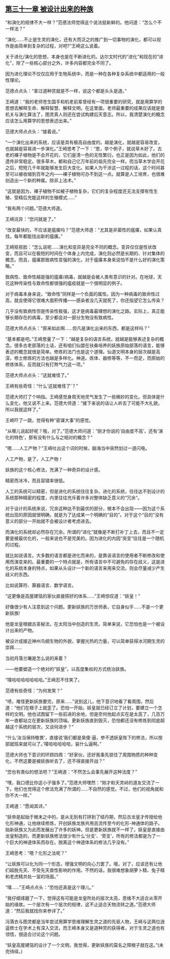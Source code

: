 ## [第三十一章 被设计出来的种族](https://www.xxbiquge.com/11_11207/9119956.html)


  “和演化的规律不大一样？”范德法师觉得这个说法挺新鲜的。他问道：“怎么个不一样法？”

  “演化……不止是生灵的演化，还有大而泛之的推广到一切事物的演化，都可以视作是由简单到复杂的过程，对吧?”王崎这么说着。

  关于进化/演化的思想，本身也是在不断进化的。达尔文时代的“进化”和现在的“进化”，除了一些核心部分之外，许多内容都完全不同了。

  因为进化理论不仅仅应用于生物系统中，而是一种在各种复杂系统中都适用的一般性理论。

  范德点点头：“拿过道种赏就是不一样，说这个都是头头是道。”

  王崎道：“我的老师苍生国手和机老前辈曾经有一项很重要的研究，就是用算学的思想去解释生命、解释智慧、解释文明。在这里面。老师最重要的成果应该就是兽机关与演化算法了，图灵真人则还在尝试构建后天意志。所以，我清楚演化的概念应该怎么用算学的思想表述出来。”

  范德大师点点头：“接着说。”

  “一个演化出来的系统，应该是具有极高自由度的。越是演化，就越是容易改变，也就越是容易进一步演化。”王崎思考了一下：“恩，举个例子，就说草木好了。古老的裸子植物是不会开花的，它们是清一色的无性繁衍。也正是因为如此，他们的遗传非常稳定。很多草木，都和自己亿万年前的祖先完全一样。而当草木学会开花之后，短短几千年就能够发生巨大变化。如果人为干涉这一过程的话，这个时间甚至可以被收缩到百年之内——裸子植物可办不到这一点。就算是人工培育，也很难创造出一个新的种属。除非上法术。”

  “这就是因为，裸子植物不如被子植物复杂，它们的复杂程度还无法支撑有性生殖、受精后充能这样的生殖模式……”

  “我有两个问题。”范德大师道。

  王崎诧异：“您问就是了。”

  “改变最快的，不应该是瘟癀吗？”范德大师道：“尤其是非菌性的瘟癀，如果认真找，每年都能找出新的瘟癀。”

  王崎抠抠脸：“怎么说呢……演化和变异是完全不同的概念。变异仅仅是性状改变，而且可以在极短的时间在个体身上内完成，演化则必然是长期的、针对集体的概念。而且，瘟癀那致病性变强的演化，对于瘟癀本身来说怕不是什么好的演化策略。”

  致病性、致命性越是强的瘟癀/病毒，就越是会被人类有意识的针对。在地球，天花这种传染性与致命性都很强的瘟疫就是一个很明显的例子。

  对于病毒本身来说，“致命性”同样是一个负面的属性。因为一种病毒的致命性过高，就会使得它很难大面积传播——感染者没几天就死了，你还指望它怎么传染？

  几乎没有致病性但是传染性极强，这才是病毒最理想的演化之路。实际上，真正能够长期存在的病毒，至少都会对一部分生物没有致病性。

  范德大师点点头：“原来如此啊……但凡是演化出来的东西，都是这样吗？”

  “基本都是吧。”王崎思量了一下：“越是复杂的语言系统，就越是能够表述复杂的概念。很多古老部落的土话，还有咱们仙盟在扶桑培养的妖族原始部落的语言，能够表述的概念就很是简单。修炼的法门也是这个道理。仙道文明本身的层次越是高深，修士修炼的方法也越是多样化。神道。炼体、器修等等，不一而足，而原始的修炼体系，反而就只有打熬气力这一项。”

  范德大师点点头：“这就难怪了。”

  王崎有些奇怪：“什么‘这就难怪了’？”

  范德大师打了个响指。王崎感觉身周天地灵气发生了一些微妙的变化。但具体是什么变化，他又说不上来。范德大师道：“接下来说的话让人听去了可能不大礼貌，所以我就这样了。”

  王崎吓了一跳，觉得有种“密谋大事”的感觉。

  “从哪儿说起好呢？哦，对了。”范德大师问道：“刚才你说的‘自由度不高’，还有‘演化的特色’，那有没有什么与之相对的概念？”

  “嗯……人工产物？”王崎吐出这个词的时候，脑海当中突然划过一道闪电。

  人工产物，是了，人工产物！

  妖族的这个核心修法，充满了一种奇异的设计感。

  精密而冰冷，而且容错率很低。

  人工的系统可以精密，但是进化的系统往往复杂。进化的系统，往往达不到设计的系统那种精密的程度，内里往往充斥着许多对整体缺乏意义的“冗余”。

  对于设计的系统来说，冗余这种达不到最优的部分，根本不会出现——因为这个系统出现的原因就很明确，就是为了达成某一个明确的“目的”。对于这个“目的”没有意义的部分一开始就不会被设计者考虑进去。

  而演化的系统却必然存在冗余。所谓的“进化”就像是不断打补丁上去，而且不一定要是被最优化的，一般来说也不是完美的。因为进化的内因“突变”往往是一个随机的过程。

  就比如说语言。大多数的语言都是进化而来的，是靠该语言的使用者不断修改和使用而演变来的。最重要的一个特点就是，所有语言中不可避免的存在歧义，这是进化的系统本身的特点，如果从头设计一个新的语言来用来交流，则会尽量减少产生歧义的东西。

  比如说算符、算器语言、数学语言。

  “这更像是高屋建瓴的家伙直接搭好的体系……”王崎惊叹道：“妖皇！”

  好像很少有人注意到这个问题。更新妖族的万世师表，它自身似乎……不是一个更新妖族!

  他是龙皇根据古圣秘法，在太阳当中创造的生灵。简单来说，它恐怕也是一个被设计出来的产物。

  被设计成接近神州鸟纲生物的外貌，掌握光热的力量，可以简单获得冰河期生灵的崇拜……

  当初月落兰曦是怎么说的来着？

  ——他要塑造一个绝对的“妖皇”，以高度集权的方式统治妖族。

  “噗哈哈哈哈哈哈哈。”王崎忍不住笑了。

  范德有些奇怪：“为何发笑？”

  “啧，难怪更新妖族要完，原来……”说到这儿，他下意识地看了看周围，然后道：“他们在根子上就歪了。恐怕一开始，妖皇就已经订立了计划，要建立一个怎样的文明。他也试图留下一些前进的余地，但是奈何他起点实在是太高了，几百万年一直都站立在更新妖族的顶端。更新妖族直到毁灭，恐怕都还没有修炼到彻底超越这个系统的层次，又谈何进步？”

  “什么‘汝当保持敬畏’，直接说‘我们都是臭傻·逼，参不透妖皇陛下的修法，所以按部就班来就可以了。’噗哈哈哈哈哈，装什么逼啊。”

  范德大师也下意识的环顾四周：“好家伙，还好我事先锁住了周围物质的种种变化，不然这要是被妖族听去了，还不得直接开战？”

  “您也有类似的想法吧？”王崎道：“不然怎么会事先展开这种法度？”

  “嘿，我口德比你这小子强多了。”范德大师嘿然：“刚才和天灵岭的道友交流了一下。他们也觉得这个修法充满了所谓的……不自然的感觉。不过，他们的视角就和你不大一样。”

  王崎道：“愿闻其详。”

  “妖帝是起始于微末之中的，是从无到有打拼到了结丹期，然后古龙皇才传授给他化形神通，让他继续修炼，开创妖族龙族共用且流传至今的化形-神通体的路子。始新妖族又为此而发展出了许多的妖神。但是更新妖族就不一样了。妖皇是直接由龙皇制造的，而更新妖族修法很少有什么‘分支’、‘旁支’，所有的修法都是为了一个巨大的神道体系而存在。脱离这个神道体系的修法几乎没有。”

  王崎思考：“嗯？化形之法呢？”

  “让妖族可以化为同一个形态，增强文明的向心力罢了。哦，对了，应该还有让他们超脱先天、不受先天兽性影响的作用。不然的话，我很难想象胡萝卜精、兔子精和老虎精共处一室的场面。”

  “噗……”王崎点点头：“恐怕还真是这个理儿。”

  “我仔细琢磨了一下，觉得这有可能是龙皇所处的层次太高，思维不大适合从零开始的缘故。一个层次有一个层次的规律，这不止适合天物流转之道。”范德大师道：“然后我就找你来参详了。”

  冯落衣与图灵都是当年尝试用算学思维理解生灵之道的先驱人物，王崎与这两位逍遥修士在学术上有深入交流，而王崎本身又是道种赏的获得者，对于生灵之道也有领悟，很适合讨论这个问题。

  “妖皇高屋建瓴的设计了一个文明，我觉得，更新妖族的莫名之障根子就在这。”(未完待续。)
